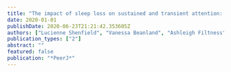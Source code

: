 ```yaml
---
title: "The impact of sleep loss on sustained and transient attention: an EEG study"
date: 2020-01-01
publishDate: 2020-06-23T21:21:42.353605Z
authors: ["Lucienne Shenfield", "Vanessa Beanland", "Ashleigh Filtness", "Deborah Apthorp"]
publication_types: ["2"]
abstract: ""
featured: false
publication: "*PeerJ*"
---
```


